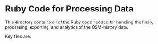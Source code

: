 Ruby Code for Processing Data
=============================
This directory contains all of the Ruby code needed for handling the fileio, processing, exporting, and analytics of the OSM-history data.

Key files are:
